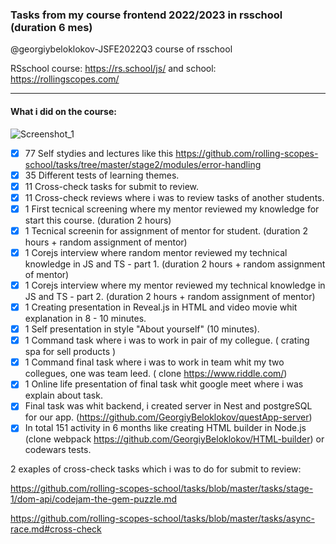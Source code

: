 
### Tasks from my course frontend 2022/2023 in rsschool (duration 6 mes)

@georgiybeloklokov-JSFE2022Q3 course of rsschool 

RSschool course:  https://rs.school/js/  and school:  https://rollingscopes.com/

------------------------------------------------------------------------------------------------------------------------------------

#### What i did on the course:

![Screenshot_1](https://user-images.githubusercontent.com/77876368/222075491-1595991d-6deb-45ba-9e8e-b1d8dc008c8b.jpg)

- [x] 77 Self stydies and lectures like this https://github.com/rolling-scopes-school/tasks/tree/master/stage2/modules/error-handling
- [x] 35 Different tests of learning themes.
- [x] 11 Cross-check tasks for submit to review.
- [x] 11 Cross-check reviews where i was to review tasks of another students.
- [x] 1 First tecnical screening where my mentor reviewed my knowledge for start this course. (duration 2 hours)
- [x] 1 Tecnical screenin for assignment of mentor for student. (duration 2 hours + random assignment of mentor)
- [x] 1 Corejs interview where random mentor reviewed my technical knowledge in JS and TS - part 1. (duration 2 hours + random assignment of mentor)
- [x] 1 Corejs interview where my mentor reviewed my technical knowledge in JS and TS - part 2. (duration 2 hours + random assignment of mentor)
- [x] 1 Creating presentation in Reveal.js in HTML and video movie whit explanation in 8 - 10 minutes.
- [x] 1 Self presentation in style "About yourself" (10 minutes).
- [x] 1 Command task where i was to work in pair of my collegue. ( crating spa for sell products )
- [x] 1 Command final task where i was to work in team whit my two collegues, one was team leed.  ( clone https://www.riddle.com/)
- [x] 1 Online life presentation of final task whit google meet where i was explain about task.
- [x] Final task was whit backend, i created server in Nest and postgreSQL for our app. (https://github.com/GeorgiyBeloklokov/questApp-server)
- [x] In total 151 activity in 6 months like creating HTML builder in Node.js (clone webpack https://github.com/GeorgiyBeloklokov/HTML-builder) or codewars tests.

2 exaples of cross-check tasks which i was to do for submit to review: 

https://github.com/rolling-scopes-school/tasks/blob/master/tasks/stage-1/dom-api/codejam-the-gem-puzzle.md

https://github.com/rolling-scopes-school/tasks/blob/master/tasks/async-race.md#cross-check






